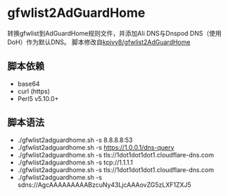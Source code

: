 # gfwlist2AdGuardHome
转换gfwlist到AdGuardHome规则文件，并添加Ali DNS与Dnspod DNS（使用DoH）作为默认DNS。
脚本修改自[kpivy8/gfwlist2AdGuardHome](https://github.com/kpivy8/gfwlist2AdGuardHome)


## 脚本依赖
- base64
- curl (https)
- Perl5 v5.10.0+

## 脚本语法
- ./gfwlist2adguardhome.sh -s 8.8.8.8:53
- ./gfwlist2adguardhome.sh -s https://1.0.0.1/dns-query
- ./gfwlist2adguardhome.sh -s tls://1dot1dot1dot1.cloudflare-dns.com
- ./gfwlist2adguardhome.sh -s tcp://1.1.1.1
- ./gfwlist2adguardhome.sh -s tls://1dot1dot1dot1.cloudflare-dns.com
- ./gfwlist2adguardhome.sh -s sdns://AgcAAAAAAAAABzcuNy43LjcAAAovZG5zLXF1ZXJ5

